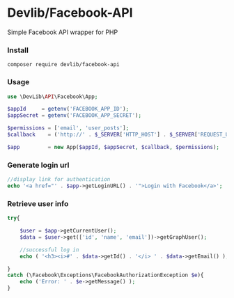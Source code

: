 # Devlib/Facebook-API
Simple Facebook API wrapper for PHP

### Install
`composer require devlib/facebook-api`

### Usage
```php
use \DevLib\API\Facebook\App;

$appId     = getenv('FACEBOOK_APP_ID');
$appSecret = getenv('FACEBOOK_APP_SECRET');

$permissions = ['email', 'user_posts'];
$callback    = ('http://' . $_SERVER['HTTP_HOST'] . $_SERVER['REQUEST_URI'] . '?callback=1');

$app         = new App($appId, $appSecret, $callback, $permissions);
```

### Generate login url
```php
//display link for authentication
echo '<a href="' . $app->getLoginURL() . '">Login with Facebook</a>';
```

### Retrieve user info
```php
try{

    $user = $app->getCurrentUser();
    $data = $user->get(['id', 'name', 'email'])->getGraphUser();

    //successful log in
    echo ( '<h3><i>#' . $data->getId() . '</i> ' . $data->getEmail() );

}
catch (\Facebook\Exceptions\FacebookAuthorizationException $e){
    echo ('Error: ' . $e->getMessage() );
}
```

